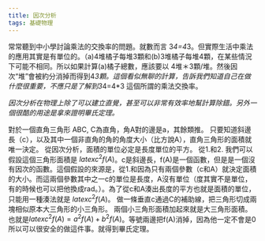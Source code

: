 ```yaml
---
title: 因次分析
tags: 基礎物理
---
```


常常聽到中小學討論乘法的交換率的問題。就數而言 3*4=4*3。但實際生活中乘法的應用其實是有單位的。（a)4堆橘子每堆3顆和(b)3堆橘子每堆4顆，在某些情況下可能不相同。所以如果計算(a)橘子總數，應該要以 4堆＊3顆/堆。然後因次“堆”會被約分消掉而得到4*3顆。這個看似無聊的計算，告訴我們知道自己在做什麼很重要，不應只是了解到3*4=4*3 這個所謂的乘法交換率。

*因次分析在物理上除了可以建立直覺，甚至可以非常有效率地幫計算除錯。另外一個很酷的用途是拿來證明畢氏定理。*

對於一個直角三角形 ABC, C為直角，角A對的邊是a，其餘類推。
只要知道斜邊長（c），以及其中一個非直角的角的角度大小（比方說A），直角三角形的面積就唯一決定。
從因次分析，面積的單位必定是長度單位的平方。
從1.和2. 我們可以假設這個三角形面積是 $latex c^2f(A)$。c是斜邊長，f(A)是一個函數，但是是一個沒有因次的函數。這個假設的來源是，從1.和因為只有兩個參數（c和A）就決定面積的大小。而這兩個參數其中之一c的單位是長度，A沒有單位（度其實不是單位，有的時候也可以把他換成rad。）。為了從c和A湊出長度的平方也就是面積的單位，只能用一種湊法就是 $latex c^2f(A)$。
做一條垂直c通過C的補助線，把三角形切成兩塊相似原本大三角形的小三角形。
兩個小三角形面積加起來就是大三角形面積。也就是$latex c^2f(A)=a^2f(A)+b^2f(A)$。等號兩邊把f(A)消掉，因為他一定不會是0所以可以很安全的做這件事。就得到畢氏定理。
